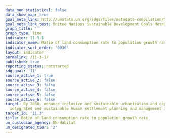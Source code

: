 ```yaml
---
data_non_statistical: false
data_show_map: true
goal_meta_link: http://unstats.un.org/sdgs/files/metadata-compilation/Metadata-Goal-11.pdf
goal_meta_link_text: United Nations Sustainable Development Goals Metadata (pdf 2066kB)
graph_title: ''
graph_type: line
indicator: 11.3.1
indicator_name: Ratio of land consumption rate to population growth rate
indicator_sort_order: '0030'
layout: indicator
permalink: /11-3-1/
published: true
reporting_status: notstarted
sdg_goal: '11'
source_active_1: true
source_active_2: false
source_active_3: false
source_active_4: false
source_active_5: false
source_active_6: false
target: By 2030, enhance inclusive and sustainable urbanization and capacity for participatory,
  integrated and sustainable human settlement planning and management in all countries
target_id: '11.3'
title: Ratio of land consumption rate to population growth rate
un_custodian_agency: UN-Habitat
un_designated_tier: '2'
---
```

